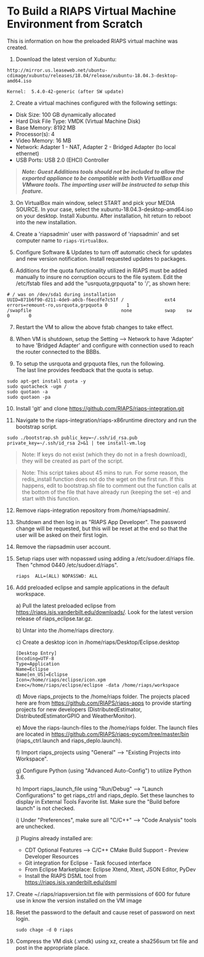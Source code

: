 # To Build a RIAPS Virtual Machine Environment from Scratch

This is information on how the preloaded RIAPS virtual machine was created.   

1) Download the latest version of Xubuntu:
```
http://mirror.us.leaseweb.net/ubuntu-cdimage/xubuntu/releases/18.04/release/xubuntu-18.04.3-desktop-amd64.iso

Kernel:  5.4.0-42-generic (after SW update)
```

2) Create a virtual machines configured with the following settings:
  - Disk Size:  100 GB dynamically allocated
  - Hard Disk File Type:  VMDK (Virtual Machine Disk)
  - Base Memory:  8192 MB
  - Processor(s):  4
  - Video Memory:  16 MB
  - Network:  Adapter 1 - NAT, Adapter 2 - Bridged Adapter (to local ethernet)
  - USB Ports:  USB 2.0 (EHCI) Controller  

> ***Note: Guest Additions tools should not be included to allow the exported appliance to be compatible with both VirtualBox and VMware tools.  The importing user will be instructed to setup this feature.***

3) On VirtualBox main window, select START and pick your MEDIA SOURCE. In your case, select the xubuntu-18.04.3-desktop-amd64.iso on your desktop.  Install Xubuntu.  After installation, hit return to reboot into the new installation.

4) Create a 'riapsadmin' user with password of 'riapsadmin' and set computer name to `riaps-VirtualBox`.

5) Configure Software & Updates to turn off automatic check for updates and new version notification. Install requested updates to packages.

6) Additions for the quota functionality utilized in RIAPS must be added manually to insure no corruption occurs to the file system.  Edit the /etc/fstab files and add the "usrquota,grpquota" to '/', as shown here:

```
# / was on /dev/sda1 during installation
UUID=871b6f90-d211-4de9-a0cb-f6ecdfe7c51f /               ext4    errors=remount-ro,usrquota,grpquota 0       1
/swapfile                                 none            swap    sw              0       0
```

7) Restart the VM to allow the above fstab changes to take effect.

8) When VM is shutdown, setup the Setting --> Network to have 'Adapter' to have 'Bridged Adapter' and configure with connection used to reach the router connected to the BBBs.

9) To setup the usrquota and grpquota files, run the following.  
   The last line provides feedback that the quota is setup.
```
sudo apt-get install quota -y
sudo quotacheck -ugm /
sudo quotaon -a
sudo quotaon -pa
```

10) Install 'git' and clone https://github.com/RIAPS/riaps-integration.git

11) Navigate to the riaps-integration/riaps-x86runtime directory and run the bootstrap script.

```
sudo ./bootstrap.sh public_key=~/.ssh/id_rsa.pub private_key=~/.ssh/id_rsa 2>&1 | tee install-vm.log
```

> Note:  If keys do not exist (which they do not in a fresh download), they will be created as part of the script.  

> Note: This script takes about 45 mins to run. For some reason, the redis_install function does not do the wget on the first run. If this happens, edit to bootstrap.sh file to comment out the function calls at the bottom of the file that have already run (keeping the set -e) and start with this function.

12) Remove riaps-integration repository from /home/riapsadmin/.

13) Shutdown and then log in as "RIAPS App Developer".  The password change will be requested, but this will be reset at the end so that the user will be asked on their first login.

14) Remove the riapsadmin user account.

15) Setup riaps user with nopasswd using adding a /etc/sudoer.d/riaps file.  Then "chmod 0440 /etc/sudoer.d/riaps".

    ```
    riaps  ALL=(ALL) NOPASSWD: ALL
    ```

16) Add preloaded eclipse and sample applications in the default workspace.

	a) Pull the latest preloaded eclipse from https://riaps.isis.vanderbilt.edu/downloads/.  Look for the latest version release of
	riaps_eclipse.tar.gz.

	b) Untar into the /home/riaps directory.

	c) Create a desktop icon in /home/riaps/Desktop/Eclipse.desktop

	   ```
	   [Desktop Entry]
       Encoding=UTF-8
       Type=Application
       Name=Eclipse
       Name[en_US]=Eclipse
       Icon=/home/riaps/eclipse/icon.xpm
       Exec=/home/riaps/eclipse/eclipse -data /home/riaps/workspace
	   ```

	d) Move riaps_projects to the /home/riaps folder.  The projects placed here are from https://github.com/RIAPS/riaps-apps to provide starting projects for new developers (DistributedEstimator, DistributedEstimatorGPIO and WeatherMonitor).  

	e) Move the riaps-launch-files to the /home/riaps folder.  The launch files are located in https://github.com/RIAPS/riaps-pycom/tree/master/bin (riaps_ctrl.launch and riaps_deplo.launch).

	f) Import riaps_projects using "General" --> "Existing Projects into Workspace".

	g) Configure Python (using "Advanced Auto-Config") to utilize Python 3.6.

	h) Import riaps_launch_file using "Run/Debug" --> "Launch Configurations" to get riaps_ctrl and riaps_deplo.  Set these launches to display in External Tools Favorite list.  Make sure the "Build before launch" is not checked.

	i) Under "Preferences", make sure all "C/C++" --> "Code Analysis" tools are unchecked.

	j) Plugins already installed are:  
	   - CDT Optional Features --> C/C++ CMake Build Support - Preview Developer Resources
	   - Git integration for Eclipse - Task focused interface
	   - From Eclipse Marketplace:  Eclipse Xtend, Xtext, JSON Editor, PyDev
	   - Install the RIAPS DSML tool from https://riaps.isis.vanderbilt.edu/dsml

17) Create ~/.riaps/riapsversion.txt file with permissions of 600 for future use in know the version installed on the VM image

18) Reset the password to the default and cause reset of password on next login.

    ```
    sudo chage -d 0 riaps
    ```

19) Compress the VM disk (.vmdk) using xz, create a sha256sum txt file and post in the appropriate place.
